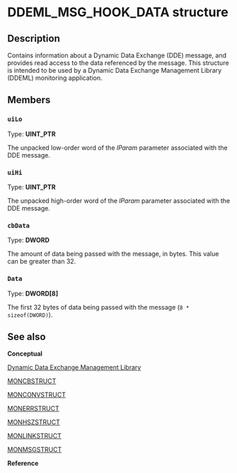 # DDEML_MSG_HOOK_DATA structure

## Description

Contains information about a Dynamic Data Exchange (DDE) message, and provides read access to the data referenced by the message. This structure is intended to be used by a Dynamic Data Exchange Management Library (DDEML) monitoring application.

## Members

### `uiLo`

Type: **UINT_PTR**

The unpacked low-order word of the *lParam* parameter associated with the DDE message.

### `uiHi`

Type: **UINT_PTR**

The unpacked high-order word of the *lParam* parameter associated with the DDE message.

### `cbData`

Type: **DWORD**

The amount of data being passed with the message, in bytes. This value can be greater than 32.

### `Data`

Type: **DWORD[8]**

The first 32 bytes of data being passed with the message (`8 * sizeof(DWORD)`).

## See also

**Conceptual**

[Dynamic Data Exchange Management Library](https://learn.microsoft.com/windows/desktop/dataxchg/dynamic-data-exchange-management-library)

[MONCBSTRUCT](https://learn.microsoft.com/windows/desktop/api/ddeml/ns-ddeml-moncbstruct)

[MONCONVSTRUCT](https://learn.microsoft.com/windows/desktop/api/ddeml/ns-ddeml-monconvstruct)

[MONERRSTRUCT](https://learn.microsoft.com/windows/desktop/api/ddeml/ns-ddeml-monerrstruct)

[MONHSZSTRUCT](https://learn.microsoft.com/windows/desktop/api/ddeml/ns-ddeml-monhszstructa)

[MONLINKSTRUCT](https://learn.microsoft.com/windows/desktop/api/ddeml/ns-ddeml-monlinkstruct)

[MONMSGSTRUCT](https://learn.microsoft.com/windows/desktop/api/ddeml/ns-ddeml-monmsgstruct)

**Reference**